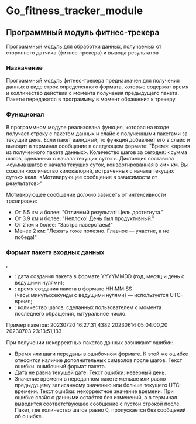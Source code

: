 # Go_fitness_tracker_module

## Программный модуль фитнес-трекера 
Программный модуль для обработки данных, получаемых от стороннего датчика (фитнес-трекера) и вывода результатов

### Назначение
Программный модуль фитнес-трекера предназначен для получения данных в виде строк определенного формата, которые содержат время и колличество действий с момента получения предыдущего пакета. Пакеты передаются в программму в момент обращения к трекеру. 

### Функционал
В программном модуле реализована функция, которая на входе получает строку с пакетом данных и слайс с полученными пакетами за текущий день. Если пакет валидный, то функция добавляет его в слайс и выводит в терминал сообщение в следующем формате:
"Время: <время из полученного пакета данных>.
Количество шагов за сегодня: <сумма шагов, сделанных с начала текущих суток>.
Дистанция составила <сумма шагов с начала текущих суток, конвертированная в км> км.
Вы сожгли <количество килокалорий, истраченных с начала текущих суток> ккал.
<Мотивирующее сообщение в зависимости от результатов>"

Мотивирующее сообщение должно зависеть от интенсивности тренировки:
 - От 6.5 км и более: "Отличный результат! Цель достигнута."
 - От 3.9 км и более: "Неплохо! День был продуктивный."
 - От 2 км и более: "Завтра наверстаем!"
 - Менее 2 км: "Лежать тоже полезно. Главное — участие, а не победа!"

### Формат пакета входных данных 
<date> <time>,<steps>
- <date>: дата создания пакета в формате YYYYMMDD (год, месяц и день с ведущими нулями);
- <time>: время создания пакета в формате HH:MM:SS (часы:минуты:секунды с ведущими нулями) — используется UTC-время;
- <steps>: количество шагов, сделанных пользователем с момента последнего обращения, натуральное число.

Пример пакетов: 
20230720 16:27:31,4382
20230614 05:04:00,20
20230703 23:13:51,133 

При получении некорректных пакетов данных возникают ошибки:
 - Время или шаги переданы в ошибочном формате. К этой же ошибке относится наличие дополнительных символов после шагов. Текст ошибки: ошибочный формат пакета.
 - Дата не равна текущей дате. Текст ошибки: неверный день.
 - Значение времени в переданном пакете меньше или равно предыдущему записанному значению или больше текущего UTC-времени. Текст ошибки: некорректное значение времени.
  При ошибке слайс с данными остаётся без изменений, а в терминал выводится соответствующее сообщение с пустой строкой после. Пакет, где количество шагов равно 0, пропускается без сообщений об ошибке.
